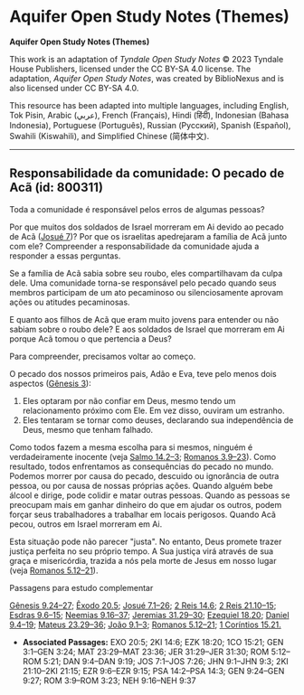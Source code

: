 # Aquifer Open Study Notes (Themes)

**Aquifer Open Study Notes (Themes)**

This work is an adaptation of *Tyndale Open Study Notes* © 2023 Tyndale House Publishers, licensed under the CC BY\-SA 4\.0 license. The adaptation, *Aquifer Open Study Notes*, was created by BiblioNexus and is also licensed under CC BY\-SA 4\.0\.

This resource has been adapted into multiple languages, including English, Tok Pisin, Arabic (عربي), French (Français), Hindi (हिंदी), Indonesian (Bahasa Indonesia), Portuguese (Português), Russian (Русский), Spanish (Español), Swahili (Kiswahili), and Simplified Chinese (简体中文).



--------------------------------

## Responsabilidade da comunidade: O pecado de Acã (id: 800311)

Toda a comunidade é responsável pelos erros de algumas pessoas?

Por que muitos dos soldados de Israel morreram em Ai devido ao pecado de Acã ([Josué 7](https://ref.ly/Josh7:1-Josh7:26))? Por que os israelitas apedrejaram a família de Acã junto com ele? Compreender a responsabilidade da comunidade ajuda a responder a essas perguntas.

Se a família de Acã sabia sobre seu roubo, eles compartilhavam da culpa dele. Uma comunidade torna\-se responsável pelo pecado quando seus membros participam de um ato pecaminoso ou silenciosamente aprovam ações ou atitudes pecaminosas.

E quanto aos filhos de Acã que eram muito jovens para entender ou não sabiam sobre o roubo dele? E aos soldados de Israel que morreram em Ai porque Acã tomou o que pertencia a Deus?

Para compreender, precisamos voltar ao começo.

O pecado dos nossos primeiros pais, Adão e Eva, teve pelo menos dois aspectos ([Gênesis 3](https://ref.ly/Gen3:1-Gen3:24)):

1. Eles optaram por não confiar em Deus, mesmo tendo um relacionamento próximo com Ele. Em vez disso, ouviram um estranho.
2. Eles tentaram se tornar como deuses, declarando sua independência de Deus, mesmo que tenham falhado.

Como todos fazem a mesma escolha para si mesmos, ninguém é verdadeiramente inocente (veja [Salmo 14\.2–3](https://ref.ly/Ps14:2-Ps14:3); [Romanos 3\.9–23](https://ref.ly/Rom3:9-Rom3:23)). Como resultado, todos enfrentamos as consequências do pecado no mundo. Podemos morrer por causa do pecado, descuido ou ignorância de outra pessoa, ou por causa de nossas próprias ações. Quando alguém bebe álcool e dirige, pode colidir e matar outras pessoas. Quando as pessoas se preocupam mais em ganhar dinheiro do que em ajudar os outros, podem forçar seus trabalhadores a trabalhar em locais perigosos. Quando Acã pecou, outros em Israel morreram em Ai.

Esta situação pode não parecer "justa". No entanto, Deus promete trazer justiça perfeita no seu próprio tempo. A Sua justiça virá através de sua graça e misericórdia, trazida a nós pela morte de Jesus em nosso lugar (veja [Romanos 5\.12–21](https://ref.ly/Rom5:12-Rom5:21)).

Passagens para estudo complementar

[Gênesis 9\.24–27](https://ref.ly/Gen9:24-Gen9:27); [Êxodo 20\.5](https://ref.ly/Exod20:5); [Josué 7\.1–26](https://ref.ly/Josh7:1-Josh7:26); [2 Reis 14\.6](https://ref.ly/2Kgs14:6); [2 Reis 21\.10–15](https://ref.ly/2Kgs21:10-2Kgs21:15); [Esdras 9\.6–15](https://ref.ly/Ezra9:6-Ezra9:15); [Neemias 9\.16–37](https://ref.ly/Neh9:16-Neh9:37); [Jeremias 31\.29–30](https://ref.ly/Jer31:29-Jer31:30); [Ezequiel 18\.20](https://ref.ly/Ezek18:20); [Daniel 9\.4–19](https://ref.ly/Dan9:4-Dan9:19); [Mateus 23\.29–36](https://ref.ly/Matt23:29-Matt23:36); [João 9\.1–3](https://ref.ly/John9:1-John9:3); [Romanos 5\.12–21](https://ref.ly/Rom5:12-Rom5:21); [1 Coríntios 15\.21\.](https://ref.ly/1Cor15:21)

* **Associated Passages:** EXO 20:5; 2KI 14:6; EZK 18:20; 1CO 15:21; GEN 3:1–GEN 3:24; MAT 23:29–MAT 23:36; JER 31:29–JER 31:30; ROM 5:12–ROM 5:21; DAN 9:4–DAN 9:19; JOS 7:1–JOS 7:26; JHN 9:1–JHN 9:3; 2KI 21:10–2KI 21:15; EZR 9:6–EZR 9:15; PSA 14:2–PSA 14:3; GEN 9:24–GEN 9:27; ROM 3:9–ROM 3:23; NEH 9:16–NEH 9:37

